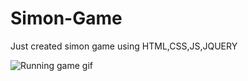 # Simon-Game
Just created simon game using HTML,CSS,JS,JQUERY

![Running game gif](https://github.com/woinbo/Simon-Game/blob/master/captured.gif)
